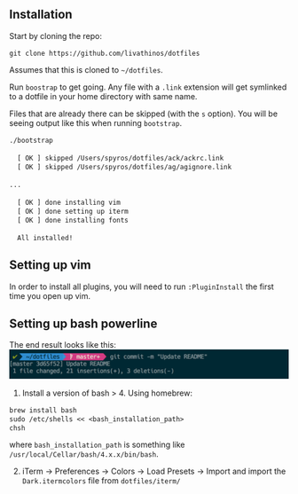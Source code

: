## Installation

Start by cloning the repo:

```
git clone https://github.com/livathinos/dotfiles
```

Assumes that this is cloned to `~/dotfiles`.

Run `boostrap` to get going. Any file with a `.link` extension will get
symlinked to a dotfile in your home directory with same name.

Files that are already there can be skipped (with the `s` option). You will be
seeing output like this when running `bootstrap`.

```
./bootstrap

  [ OK ] skipped /Users/spyros/dotfiles/ack/ackrc.link
  [ OK ] skipped /Users/spyros/dotfiles/ag/agignore.link

...

  [ OK ] done installing vim
  [ OK ] done setting up iterm
  [ OK ] done installing fonts

  All installed!
```

## Setting up vim

In order to install all plugins, you will need to run `:PluginInstall` the first
time you open up vim.

## Setting up bash powerline

The end result looks like this:
![Console preview](assets/console_preview.png)

1. Install a version of bash > 4. Using homebrew:
  ```
  brew install bash
  sudo /etc/shells << <bash_installation_path>
  chsh
  ```
  where `bash_installation_path` is something like
  `/usr/local/Cellar/bash/4.x.x/bin/bash`.

2. iTerm -> Preferences -> Colors -> Load Presets -> Import and import the
   `Dark.itermcolors` file from `dotfiles/iterm/`
